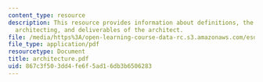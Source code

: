 ```yaml
---
content_type: resource
description: This resource provides information about definitions, the architect and
  architecting, and deliverables of the architect.
file: /media/https%3A/open-learning-course-data-rc.s3.amazonaws.com/esd-34-system-architecture-january-iap-2007/867c3f503dd4fe6f5ad16db3b6506283_architecture.pdf
file_type: application/pdf
resourcetype: Document
title: architecture.pdf
uid: 867c3f50-3dd4-fe6f-5ad1-6db3b6506283
---
```

